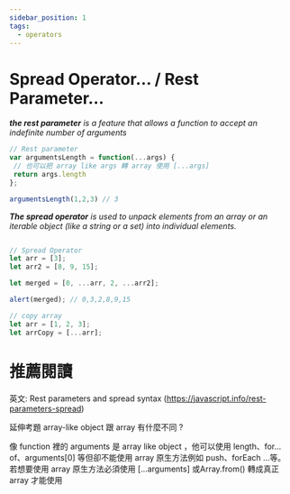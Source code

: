 ```yaml
---
sidebar_position: 1
tags:
  - operators
---
```


# Spread Operator… / Rest Parameter…

***the rest parameter** is a feature that allows a function to accept an indefinite number of arguments*

```jsx
// Rest parameter
var argumentsLength = function(...args) {
 // 也可以把 array like args 轉 array 使用 [...args]
 return args.length
};

argumentsLength(1,2,3) // 3
```

***The spread operator** is used to unpack elements from an array or an iterable object (like a string or a set) into individual elements.*

```jsx

// Spread Operator
let arr = [3];
let arr2 = [8, 9, 15];

let merged = [0, ...arr, 2, ...arr2];

alert(merged); // 0,3,2,8,9,15

// copy array
let arr = [1, 2, 3];
let arrCopy = [...arr]; 

```

# 推薦閱讀

英文: Rest parameters and spread syntax (<https://javascript.info/rest-parameters-spread>)

延伸考題 array-like object 跟 array 有什麼不同 ?

像 function 裡的 arguments 是 array like object ，他可以使用 length、for…of、arguments[0] 等但卻不能使用 array 原生方法例如 push、forEach …等。若想要使用 array 原生方法必須使用 […arguments] 或Array.from() 轉成真正 array 才能使用
